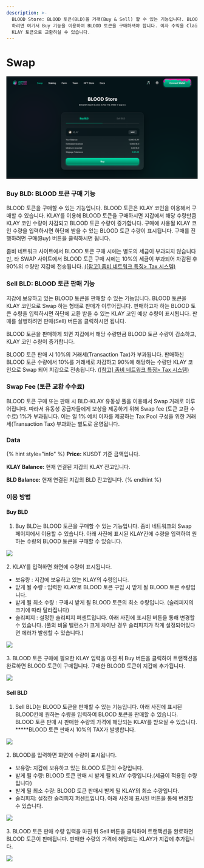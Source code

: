 ```yaml
---
description: >-
  BLOOD Store: BLOOD 토큰(BLD)을 거래(Buy & Sell) 할 수 있는 기능입니다. BLOOD 토큰을 Deposit(예치)
  하려면 여기서 Buy 기능을 이용하여 BLOOD 토큰을 구매하셔야 합니다. 이자 수익을 Claim(인출) 한 후 Sell 기능을 이용하여
  KLAY 토큰으로 교환하실 수 있습니다.
---
```


# Swap

![](<../.gitbook/assets/swap (1).PNG>)

### Buy BLD: BLOOD 토큰 구매 기능

BLOOD 토큰을 구매할 수 있는 기능입니다. BLOOD 토큰은 KLAY 코인을 이용해서 구매할 수 있습니다. KLAY를 이용해 BLOOD 토큰을 구매하시면 지갑에서 해당 수량만큼 KLAY 코인 수량이 차감되고 BLOOD 토큰 수량이 증가합니다. 구매에 사용될 KLAY 코인 수량을 입력하시면 하단에 받을 수 있는 BLOOD 토큰 수량이 표시됩니다. 구매를 진행하려면 구매(Buy) 버튼을 클릭하시면 됩니다.

좀비 네트워크 사이트에서 BLOOD 토큰 구매 시에는 별도의 세금이 부과되지 않습니다만, 타 SWAP 사이트에서 BLOOD 토큰 구매 시에는 10%의 세금이 부과되어 차감된 후 90%의 수량만 지갑에 전송됩니다. [(\[참고\] 좀비 네트워크 특징> Tax 시스템)](../features/tax.md)

### Sell BLD: BLOOD 토큰 판매 기능

지갑에 보유하고 있는 BLOOD 토큰을 판매할 수 있는 기능입니다. BLOOD 토큰을 KLAY 코인으로 Swap 하는 형태로 판매가 이루어집니다. 판매하고자 하는 BLOOD 토큰 수량을 입력하시면 하단에 교환 받을 수 있는 KLAY 코인 예상 수량이 표시됩니다. 판매를 실행하려면 판매(Sell) 버튼을 클릭하시면 됩니다.

BLOOD 토큰을 판매하게 되면 지갑에서 해당 수량만큼 BLOOD 토큰 수량이 감소하고, KLAY 코인 수량이 증가합니다.

BLOOD 토큰 판매 시 10%의 거래세(Transaction Tax)가 부과됩니다. 판매하신 BLOOD 토큰 수량에서 10%를 거래세로 차감하고 90%에 해당하는 수량만 KLAY 코인으로 Swap 되어 지갑으로 전송됩니다.  [(\[참고\] 좀비 네트워크 특징> Tax 시스템)](../features/tax.md)

### Swap Fee (토큰 교환 수수료) &#x20;

BLOOD 토큰 구매 또는 판매 시 BLD-KLAY 유동성 풀을 이용해서 Swap 거래로 이루어집니다. 따라서 유동성 공급자들에게 보상을 제공하기 위해 Swap fee (토큰 교환 수수료) 1%가 부과됩니다. 이는 일 1% 예치 이자를 제공하는 Tax Pool 구성을 위한 거래세(Transaction Tax) 부과와는 별도로 운영됩니다.

### Data

{% hint style="info" %}
**Price:** KUSDT 기준 금액입니다.&#x20;

**KLAY Balance:** 현재 연결된 지갑의 KLAY 잔고입니다.&#x20;

**BLD Balance:** 현재 연결된 지갑의 BLD 잔고입니다.
{% endhint %}



### 이용 방법

#### Buy BLD

1. Buy BLD는 BLOOD 토큰을 구매할 수 있는 기능입니다. 좀비 네트워크의 Swap 페이지에서 이용할 수 있습니다. 아래 사진에 표시된 KLAY칸에 수량을 입력하여 원하는 수량의 BLOOD 토큰을 구매할 수 있습니다.

![](../.gitbook/assets/스왑1.png)

2\. KLAY를 입력하면 화면에 수량이 표시됩니다.&#x20;

* 보유량 : 지갑에 보유하고 있는 KLAY의 수량입니다.&#x20;
* 받게 될 수량 : 입력한 KLAY로 BLOOD 토큰 구입 시 받게 될 BLOOD 토큰 수량입니다.&#x20;
* 받게 될 최소 수량 : 구매시 받게 될 BLOOD 토큰의 최소 수량입니다. (슬리피지의 크기에 따라 달라집니다)&#x20;
* 슬리피지 : 설정한 슬리피지 퍼센트입니다. 아래 사진에 표시된 버튼을 통해 변경할 수 있습니다. (풀의 비율 밸런스가 크게 차이난 경우 슬리피지가 작게 설정되어있다면 에러가 발생할 수 있습니다.)

![](../.gitbook/assets/스왑2.png)

3\. BLOOD 토큰 구매에 필요한 KLAY 입력을 마친 뒤 Buy 버튼을 클릭하여 트랜잭션을 완료하면 BLOOD 토큰이 구매됩니다. 구매한 BLOOD 토큰이 지갑에 추가됩니다.

![](../.gitbook/assets/스왑3.png)

#### Sell BLD

1. Sell BLD는 BLOOD 토큰을 판매할 수 있는 기능입니다. 아래 사진에 표시된 BLOOD칸에 원하는 수량을 입력하여 BLOOD 토큰을 판매할 수 있습니다. BLOOD 토큰 판매 시 판매한 수량의 가격에 해당되는 KLAY를 받으실 수 있습니다. \
   **\***BLOOD 토큰 판매시 10%의 TAX가 발생합니다.

![](../.gitbook/assets/스왑4.png)

2\. BLOOD를 입력하면 화면에 수량이 표시됩니다.&#x20;

* 보유량: 지갑에 보유하고 있는 BLOOD 토큰의 수량입니다.&#x20;
* 받게 될 수량: BLOOD 토큰 판매 시 받게 될 KLAY 수량입니다.(세금이 적용된 수량입니다)&#x20;
* 받게 될 최소 수량: BLOOD 토큰 판매시 받게 될 KLAY의 최소 수량입니다.&#x20;
* 슬리피지: 설정한 슬리피지 퍼센트입니다. 아래 사진에 표시된 버튼을 통해 변경할 수 있습니다.

![](../.gitbook/assets/스왑5.png)

3\. BLOOD 토큰 판매 수량 입력을 마친 뒤 Sell 버튼을 클릭하여 트랜잭션을 완료하면 BLOOD 토큰이 판매됩니다. 판매한 수량의 가격에 해당되는 KLAY가 지갑에 추가됩니다.

![](../.gitbook/assets/스왑6.png)
